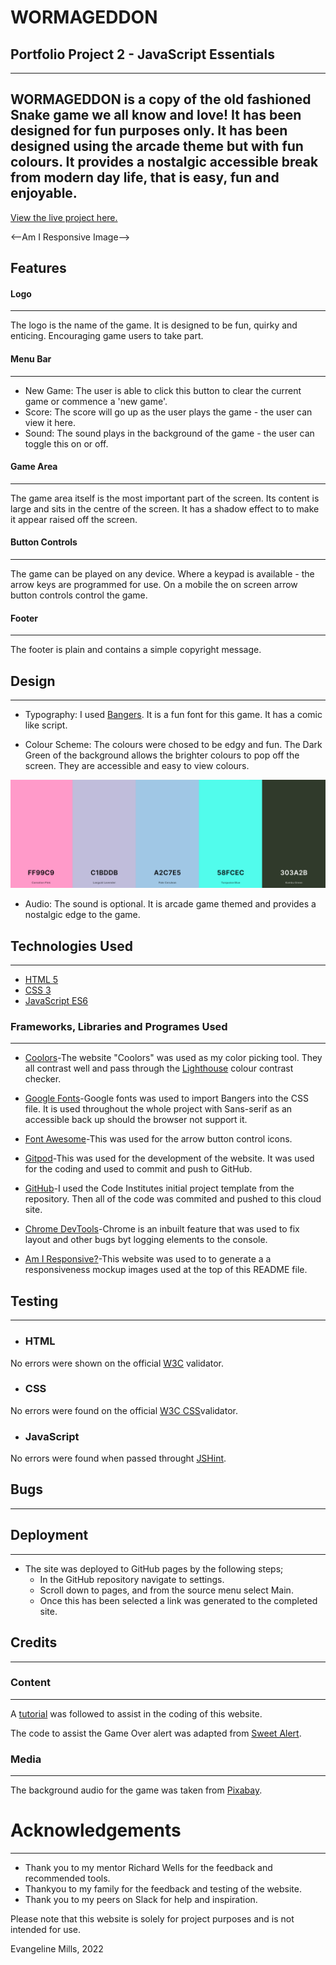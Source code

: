 # WORMAGEDDON
## Portfolio Project 2 - JavaScript Essentials
----
WORMAGEDDON is a copy of the old fashioned Snake game we all know and love! It has been designed for fun purposes only. It has been designed using the arcade theme but with fun colours. It provides a nostalgic accessible break from modern day life, that is easy, fun and enjoyable.
----
[View the live project here.](https://evangelinemills.github.io/Portfolio-Project-2/)

<--Am I Responsive Image-->

## Features

#### Logo
----
The logo is the name of the game. It is designed to be fun, quirky and enticing. Encouraging game users to take part.

#### Menu Bar
----
* New Game: The user is able to click this button to clear the current game or commence a 'new game'.
* Score: The score will go up as the user plays the game - the user can view it here. 
* Sound: The sound plays in the background of the game - the user can toggle this on or off. 

#### Game Area
----
The game area itself is the most important part of the screen. Its content is large and sits in the centre of the screen. It has a shadow effect to to make it appear raised off the screen. 

#### Button Controls
----
The game can be played on any device. Where a keypad is available - the arrow keys are programmed for use. On a mobile the on screen arrow button controls control the game. 

#### Footer
----
The footer is plain and contains a simple copyright message. 

## Design
----
* Typography: I used [Bangers](https://fonts.google.com/?query=bangers). It is a fun font for this game. It has a comic like script. 

* Colour Scheme: The colours were chosed to be edgy and fun. The Dark Green of the background allows the brighter colours to pop off the screen. They are accessible and easy to view colours. 
<img src="assets/images/color-scheme.jpg.png">

* Audio: The sound is optional. It is arcade game themed and provides a nostalgic edge to the game. 

## Technologies Used
----
* [HTML 5](https://en.wikipedia.org/wiki/HTML5)
* [CSS 3](https://en.wikipedia.org/wiki/CSS)
* [JavaScript ES6](https://www.w3schools.com/js/js_es6.asp)

### Frameworks, Libraries and Programes Used
----
* [Coolors]( https://coolors.co/ff99c9-c1bddb-a2c7e5-58fcec-303a2b)-The website "Coolors" was used as my color picking tool. They all contrast well and pass through the [Lighthouse](https://chrome.google.com/webstore/detail/lighthouse/blipmdconlkpinefehnmjammfjpmpbjk?hl=en) colour contrast checker.

* [Google Fonts](https://fonts.google.com/?query=bangers)-Google fonts was used to import Bangers into the CSS file. It is used throughout the whole project with Sans-serif as an accessible back up should the browser not support it. 

* [Font Awesome](https://fontawesome.com/)-This was used for the arrow button control icons. 

* [Gitpod](https://www.gitpod.io/?utm_source=googleads&utm_medium=search&utm_campaign=dynamic_search_ads&utm_id=16501579379&utm_content=dsa&gclid=EAIaIQobChMI8uT5kceg-gIVBuvtCh0bdwD3EAAYASAAEgIbZ_D_BwE)-This was used for the development of the website. It was used for the coding and used to commit and push to GitHub. 

* [GitHub](https://github.com/)-I used the Code Institutes initial project template from the repository. Then all of the code was commited and pushed to this cloud site. 

* [Chrome DevTools](https://developer.chrome.com/docs/devtools/)-Chrome is an inbuilt feature that was used to fix layout and other bugs byt logging elements to the console. 

* [Am I Responsive?](https://ui.dev/amiresponsive)-This website was used to to generate a a responsiveness mockup images used at the top of this README file. 

## Testing
----
* ### HTML
No errors were shown on the official [W3C](https://validator.w3.org/) validator.
* ### CSS
No errors were found on the official [W3C CSS](https://jigsaw.w3.org/css-validator/)validator.
* ### JavaScript
No errors were found when passed throught [JSHint](https://jshint.com/). 

## Bugs
----

## Deployment
----
 * The site was deployed to GitHub pages by the following steps;
   - In the GitHub repository navigate to settings.
   - Scroll down to pages, and from the source menu select Main. 
   - Once this has been selected a link was generated to the completed site. 

## Credits
----
### Content
----
A [tutorial](https://www.section.io/engineering-education/how-to-build-a-snake-game-with-javascript/) was followed to assist in the coding of this website. 

The code to assist the Game Over alert was adapted from [Sweet Alert](https://sweetalert2.github.io/#examples).

### Media
----
The background audio for the game was taken from [Pixabay]( https://pixabay.com/music/search/eating%20food/?order=None). 

# Acknowledgements
----
- Thank you to my mentor Richard Wells for the feedback and recommended tools.
- Thankyou to my family for the feedback and testing of the website.
- Thank you to my peers on Slack for help and inspiration. 

Please note that this website is solely for project purposes and is not intended for use. 

Evangeline Mills, 2022

